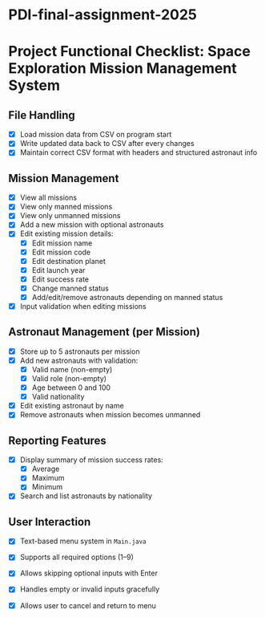 # PDI-final-assignment-2025
# Project Functional Checklist: Space Exploration Mission Management System

## File Handling
- [x] Load mission data from CSV on program start
- [x] Write updated data back to CSV after every changes
- [x] Maintain correct CSV format with headers and structured astronaut info

## Mission Management
- [x] View all missions
- [x] View only manned missions
- [x] View only unmanned missions
- [x] Add a new mission with optional astronauts
- [x] Edit existing mission details:
  - [x] Edit mission name
  - [x] Edit mission code
  - [x] Edit destination planet
  - [x] Edit launch year
  - [x] Edit success rate
  - [x] Change manned status
  - [x] Add/edit/remove astronauts depending on manned status
- [x] Input validation when editing missions

## Astronaut Management (per Mission)
- [x] Store up to 5 astronauts per mission
- [x] Add new astronauts with validation:
  - [x] Valid name (non-empty)
  - [x] Valid role (non-empty)
  - [x] Age between 0 and 100
  - [x] Valid nationality
- [x] Edit existing astronaut by name
- [x] Remove astronauts when mission becomes unmanned

## Reporting Features
- [x] Display summary of mission success rates:
  - [x] Average
  - [x] Maximum
  - [x] Minimum
- [x] Search and list astronauts by nationality

## User Interaction
- [x] Text-based menu system in `Main.java`
- [x] Supports all required options (1–9)
- [x] Allows skipping optional inputs with Enter
- [x] Handles empty or invalid inputs gracefully
- [x] Allows user to cancel and return to menu

